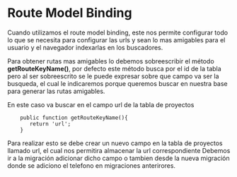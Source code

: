 # Route Model Binding
Cuando utilizamos el route model binding, este nos permite configurar todo lo que se necesita para configurar las urls 
y sean lo mas amigables para el usuario y el navegador indexarlas en los buscadores. 

Para obtener rutas mas amigables lo debemos  sobreescribir el método **getRouteKeyName()**, por defecto este método busca por el id de la tabla pero al ser sobreescrito se le puede expresar sobre que campo va ser la busqueda, 
el cual le indicaremos porque queremos buscar en nuestra base para generar las rutas amigables.

En este caso va buscar en el campo url de la tabla de proyectos
~~~
    public function getRouteKeyName(){
       return 'url';
    }
~~~

Para realizar esto se debe crear un nuevo campo en la tabla de proyectos llamado url, el cual nos permitira almacenar la url correspondiente
Debemos ir a la migración adicionar dicho campo o tambien desde la nueva migración donde se adiciono el telefono en migraciones anterirores.



